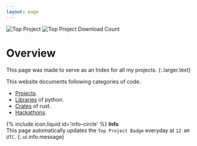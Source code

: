 ```yaml
---
layout: page
---
```


<!-- top badge -->
![Top Project](https://img.shields.io/badge/Top%20Downloaded%20Project%20-%20pasta_man%20-%20Blue?link=https://pypi.org/project/pasta-man)
![Top Project Download Count](https://img.shields.io/badge/Top%20Project%20Download%20Count%20-%209267%20-%20Blue?link=https://pypi.org/project/pasta-man)

# Overview

This page was made to serve as an Index for all my projects.
{:.larger.text}

This website documents following categories of code.

- [Projects](https://d33p0st.in/documentation/#/projects).
- [Libraries](https://d33p0st.in/documentation/#/libraries) of python.
- [Crates](https://d33p0st.in/documentation/#/crates) of rust.
- [Hackathons](https://d33p0st.in/documentation/#/hackathons).

<span>{% include icon.liquid id='info-circle' %} <b>Info</b></span><br> This page automatically updates the `Top Project Badge` everyday at `12 AM UTC`.
{:.ui.info.message}